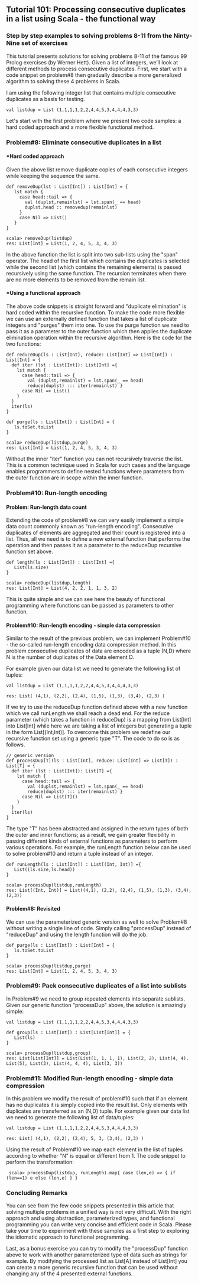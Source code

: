 ## Tutorial 101: Processing consecutive duplicates in a list using Scala - the functional way   
### Step by step examples to solving problems 8-11 from the Ninty-Nine set of exercises

This tutorial presents solutions for solving problems 8-11 of the famous 99 Prolog exercises (by Werner Hett). Given a list of integers, we’ll look at different methods to process consecutive duplicates. First, we start with a code snippet on problem\#8 then gradually describe a more generalized algorithm to solving these 4 problems in Scala.

I am using the following integer list that contains multiple consecutive duplicates as a basis for testing.

    val listdup = List (1,1,1,1,2,2,4,4,5,3,4,4,4,3,3)

Let's start with the first problem where we present two code samples: a hard coded approach and a more flexible functional method.

### Problem\#8: Eliminate consecutive duplicates in a list
#### *Hard coded approach 
Given the above list remove duplicate copies of each consecutive integers while keeping the sequence the same.

    def removeDup(lst : List[Int]) : List[Int] = {
       lst match {
         case head::tail => { 
           val (duplst,remainlst) = lst.span(_ == head)
           duplst.head :: removedup(remainlst)
         }
         case Nil => List()
       }
    }   

    scala> removeDup(listdup)
    res: List[Int] = List(1, 2, 4, 5, 3, 4, 3)

In the above function the list is split into two sub-lists using the "span" operator. The head of the first list which contains the duplicates is selected while the second list (which contains the remaining elements) is passed recursively using the same function. The recursion terminates when there are no more elements to be removed from the remain list.

#### *Using a functional approach
The above code snippets is straight forward and "duplicate elimination" is hard coded within the recursive function. To make the code more flexible we can use an externally defined function that takes a list of duplicate integers and "purges" them into one. To use the purge function we need to pass it as a parameter to the outer function which then applies the duplicate elimination operation within the recursive algorithm. Here is the code for the two functions:

    def reduceDup(ls : List[Int], reduce: List[Int] => List[Int]) : List[Int] = {
      def iter (lst : List[Int]): List[Int] ={
        lst match {
          case head::tail => { 
            val (duplst,remainlst) = lst.span(_ == head)
            reduce(duplst) ::: iter(remainlst) }
          case Nil => List()
        }
      }
      iter(ls)
    }

    def purge(ls : List[Int]) : List[Int] = {
       ls.toSet.toList
    }

    scala> reduceDup(listdup,purge)
    res: List[Int] = List(1, 2, 4, 5, 3, 4, 3)

Without the inner "iter" function you can not recursively traverse the list. This is a common technique used in Scala for such cases and the language enables programmers to define nested functions where parameters from the outer function are in scope within the inner function.  

### Problem\#10: Run-length encoding 
#### Problem: Run-length data count
Extending the code of problem\#8 we can very easily implement a simple data count commonly known as "run-length encoding". Consecutive duplicates of elements are aggregated and their count is registered into a list. Thus, all we need is to define a new external function that performs the operation and then passes it as a parameter to the reduceDup recursive function set above.

    def length(ls : List[Int]) : List[Int] ={
       List(ls.size)
    }
    
    scala> reduceDup(listdup,length)
    res: List[Int] = List(4, 2, 2, 1, 1, 3, 2)

This is quite simple and we can see here the beauty of functional programming where functions can be passed as parameters to other function.

#### Problem\#10: Run-length encoding - simple data compression 
Similar to the result of the previous problem, we can implement Problem\#10 - the so-called run-length encoding data compression method. In this problem consecutive duplicates of data are encoded as a tuple (N,D) where N is the number of duplicates of the Data element D.

For example given our data list we need to generate the following list of tuples:

    val listdup = List (1,1,1,1,2,2,4,4,5,3,4,4,4,3,3)
    
    res: List( (4,1), (2,2), (2,4), (1,5), (1,3), (3,4), (2,3) )
    
If we try to use the reduceDup function defined above with a new function which we call runLength we shall reach a dead end. For the reduce parameter (which takes a function in reduceDup) is a mapping from List[Int] into List[Int] while here we are taking a list of integers but generating a tuple in the form List[(Int,Int)]. To overcome this problem we redefine our recursive function set using a generic type "T". The code to do so is as follows.      
    
    // generic version
    def processDup[T](ls : List[Int], reduce: List[Int] => List[T]) : List[T] = {
      def iter (lst : List[Int]): List[T] ={
        lst match {
          case head::tail => { 
            val (duplst,remainlst) = lst.span(_ == head)
            reduce(duplst) ::: iter(remainlst) }
          case Nil => List[T]()
        }
      }
      iter(ls)
    }

The type "T" has been abstracted and assigned in the return types of both the outer and inner functions; as a result, we gain greater flexibility in passing different kinds of external functions as parameters to perform various operations. For example, the runLength function below can be used to solve problem\#10 and return a tuple instead of an integer.

    def runLength(ls : List[Int]) : List[(Int, Int)] ={
       List((ls.size,ls.head))
    } 

    scala> processDup(listdup,runLength)
    res: List[(Int, Int)] = List((4,1), (2,2), (2,4), (1,5), (1,3), (3,4), (2,3))

#### Problem\#8: Revisited
We can use the parameterized generic version as well to solve Problem\#8 without writing a single line of code. Simply calling "processDup" instead of "reduceDup" and using the length function will do the job.

    def purge(ls : List[Int]) : List[Int] = {
       ls.toSet.toList
    }

    scala> processDup(listdup,purge)
    res: List[Int] = List(1, 2, 4, 5, 3, 4, 3)

### Problem\#9: Pack consecutive duplicates of a list into sublists
In Problem\#9 we need to group repeated elements into separate sublists. Given our generic function "processDup" above, the solution is amazingly simple:

    val listdup = List (1,1,1,1,2,2,4,4,5,3,4,4,4,3,3)
    
    def group(ls : List[Int]) : List[List[Int]] = {
       List(ls)
    }
    
    scala> processDup(listdup,group)
    res: List[List[Int]] = List(List(1, 1, 1, 1), List(2, 2), List(4, 4), List(5), List(3), List(4, 4, 4), List(3, 3))

### Problem\#11: Modified Run-length encoding - simple data compression 
In this problem we modify the result of problem\#10 such that if an element has no duplicates it is simply copied into the result list. Only elements with duplicates are transferred as an (N,D) tuple. For example given our data list we need to generate the following list of data/tuples:

    val listdup = List (1,1,1,1,2,2,4,4,5,3,4,4,4,3,3)
    
    res: List( (4,1), (2,2), (2,4), 5, 3, (3,4), (2,3) )

Using the result of Problem\#10 we map each element in the list of tuples according to whether "N" is equal or different from 1. The code snippet to perform the transformation:

     scala> processDup(listdup, runLength).map{ case (len,e) => { if (len==1) e else (len,e) } } 

### Concluding Remarks
You can see from the few code snippets presented in this article that solving multiple problems in a unified way is not very difficult. With the right approach and using abstraction, parameterized types, and functional programming you can write very concise and efficient code in Scala. Please take your time to experiment with these samples as a first step to exploring the idiomatic approach to functional programming.

Last, as a bonus exercise you can try to modify the "processDup" function above to work with another parameterized type of data such as strings for example. By modifying the processed list as List[A] instead of List[Int] you can create a more generic recursive function that can be used without changing any of the 4 presented external functions.   
